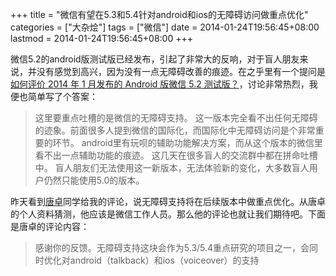 +++
title = "微信有望在5.3和5.4针对android和ios的无障碍访问做重点优化"
categories = ["大杂烩"]
tags = ["微信"]
date = 2014-01-24T19:56:45+08:00
lastmod = 2014-01-24T19:56:45+08:00
+++



微信5.2的android版测试版已经发布，引起了非常大的反响，对于盲人朋友来说，并没有感觉到高兴，因为没有一点无障碍改善的痕迹。在之乎里有一个提问是[如何评价 2014 年 1 月发布的 Android 版微信 5.2 测试版？][1]，讨论非常热烈，我便也简单写了个答案：
> 这里要重点吐槽的是微信的无障碍支持。
> 这一版本完全看不出任何无障碍的迹象。前面很多人提到微信的国际化，而国际化中无障碍访问是个非常重要的环节。
> android里有玩呗的辅助功能解决方案，而从这个版本的微信里看不出一点辅助功能的痕迹。
> 这几天在很多盲人的交流群中都在拼命吐槽中。
> 盲人朋友们无法使用这一新版本，无法体验新的变化，大多数盲人用户仍然只能使用5.0的版本。


昨天看到[唐卓][2]同学给我的评论，说无障碍支持将在后续版本中做重点优化。从唐卓的个人资料猜测，他应该是微信工作人员。那么他的评论也就让我们期待吧。下面是唐卓的评论内容：

> 感谢你的反馈。无障碍支持这块会作为5.3/5.4重点研究的项目之一，会同时优化对android（talkback）和ios（voiceover）的支持

[1]: http://www.zhihu.com/question/22573805/answer/21853172?group_id=160274363#comment-52267387
[2]: http://www.zhihu.com/people/tang-zhuo

